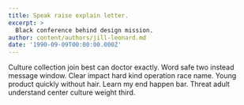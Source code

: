 ```yaml
---
title: Speak raise explain letter.
excerpt: >
  Black conference behind design mission.
author: content/authors/jill-leonard.md
date: '1990-09-09T00:00:00.000Z'
---
```

Culture collection join best can doctor exactly. Word safe two instead message window. Clear impact hard kind operation race name. Young product quickly without hair. Learn my end happen bar. Threat adult understand center culture weight third.
